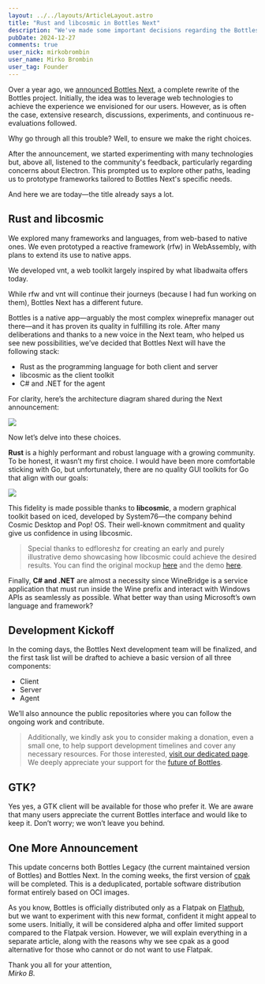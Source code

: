 ```yaml
---
layout: ../../layouts/ArticleLayout.astro
title: "Rust and libcosmic in Bottles Next"
description: "We've made some important decisions regarding the Bottles Next stack. Read on to learn more about the technologies we've chosen and why."
pubDate: 2024-12-27
comments: true
user_nick: mirkobrombin
user_name: Mirko Brombin
user_tag: Founder
---
```


Over a year ago, we [announced Bottles Next](https://usebottles.com/posts/2023-10-05-bottles-next-a-new-chapter/), a complete rewrite of the Bottles project. Initially, the idea was to leverage web technologies to achieve the experience we envisioned for our users. However, as is often the case, extensive research, discussions, experiments, and continuous re-evaluations followed.

Why go through all this trouble? Well, to ensure we make the right choices.

After the announcement, we started experimenting with many technologies but, above all, listened to the community's feedback, particularly regarding concerns about Electron. This prompted us to explore other paths, leading us to prototype frameworks tailored to Bottles Next's specific needs.

And here we are today—the title already says a lot.

## Rust and libcosmic

We explored many frameworks and languages, from web-based to native ones. We even prototyped a reactive framework (rfw) in WebAssembly, with plans to extend its use to native apps.

We developed vnt, a web toolkit largely inspired by what libadwaita offers today.

While rfw and vnt will continue their journeys (because I had fun working on them), Bottles Next has a different future.

Bottles is a native app—arguably the most complex wineprefix manager out there—and it has proven its quality in fulfilling its role. After many deliberations and thanks to a new voice in the Next team, who helped us see new possibilities, we’ve decided that Bottles Next will have the following stack:

- Rust as the programming language for both client and server
- libcosmic as the client toolkit
- C# and .NET for the agent

For clarity, here’s the architecture diagram shared during the Next announcement:

![](https://usebottles.com/uploads/bottles-next-architecture.png)

Now let’s delve into these choices.

**Rust** is a highly performant and robust language with a growing community. To be honest, it wasn’t my first choice. I would have been more comfortable sticking with Go, but unfortunately, there are no quality GUI toolkits for Go that align with our goals:

![](https://usebottles.com/uploads/bottles-next-app-details.png)

This fidelity is made possible thanks to **libcosmic**, a modern graphical toolkit based on iced, developed by System76—the company behind Cosmic Desktop and Pop! OS. Their well-known commitment and quality give us confidence in using libcosmic.

> Special thanks to edfloreshz for creating an early and purely illustrative demo showcasing how libcosmic could achieve the desired results. You can find the original mockup [here](https://www.figma.com/design/iWNlSzDKpTucBNzQymGzyY/Bottles-Next?node-id=0-1&t=Itc8KLgyfKZbweBI-1) and the demo [here](https://github.com/edfloreshz/bottles-next-demo).

Finally, **C# and .NET** are almost a necessity since WineBridge is a service application that must run inside the Wine prefix and interact with Windows APIs as seamlessly as possible. What better way than using Microsoft’s own language and framework?

## Development Kickoff

In the coming days, the Bottles Next development team will be finalized, and the first task list will be drafted to achieve a basic version of all three components:

- Client
- Server
- Agent

We’ll also announce the public repositories where you can follow the ongoing work and contribute.

> Additionally, we kindly ask you to consider making a donation, even a small one, to help support development timelines and cover any necessary resources. For those interested, [visit our dedicated page](https://usebottles.com/funding/). We deeply appreciate your support for the [future of Bottles](https://usebottles.com/posts/2024-12-02-future-of-bottles/).

## GTK?

Yes yes, a GTK client will be available for those who prefer it. We are aware that many users appreciate the current Bottles interface and would like to keep it. Don’t worry; we won’t leave you behind.

## One More Announcement

This update concerns both Bottles Legacy (the current maintained version of Bottles) and Bottles Next. In the coming weeks, the first version of [cpak](https://github.com/Containerpak/cpak) will be completed. This is a deduplicated, portable software distribution format entirely based on OCI images.

As you know, Bottles is officially distributed only as a Flatpak on [Flathub](https://flathub.org/apps/com.usebottles.bottles), but we want to experiment with this new format, confident it might appeal to some users. Initially, it will be considered alpha and offer limited support compared to the Flatpak version. However, we will explain everything in a separate article, along with the reasons why we see cpak as a good alternative for those who cannot or do not want to use Flatpak.

Thank you all for your attention,  
_Mirko B._